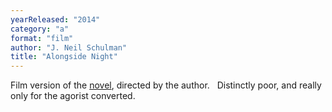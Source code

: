 ```yaml
---
yearReleased: "2014"
category: "a"
format: "film"
author: "J. Neil Schulman"
title: "Alongside Night"
---
```

 Film version of the <a href="s.htm#schulman">novel</a>, directed by the author.
  
 Distinctly poor, and really only for the agorist converted.